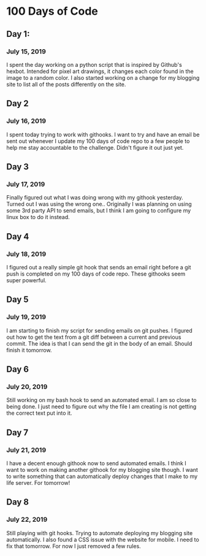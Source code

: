 # 100 Days of Code

## Day 1:
### July 15, 2019

I spent the day working on a python script that is inspired by Github's hexbot.
Intended for pixel art drawings, it changes each color found in the image to a
random color.
I also started working on a change for my blogging site to list all of the posts
differently on the site.

## Day 2
### July 16, 2019
I spent today trying to work with githooks. I want to try and have an email be
sent out whenever I update my 100 days of code repo to a few people to help me
stay accountable to the challenge. Didn't figure it out just yet.

## Day 3
### July 17, 2019
Finally figured out what I was doing wrong with my githook yesterday. Turned out I was using the wrong one.. Originally I was planning on using some 3rd party API to send emails, but I think I am going to configure my linux box to do it instead.


## Day 4
### July 18, 2019

I figured out a really simple git hook that sends an email right before a git push is completed on my 100 days of code repo. These githooks seem super powerful.

## Day 5
### July 19, 2019

I am starting to finish my script for sending emails on git pushes. I figured out how to get the text from a git diff between a current and previous commit. The idea is that I can send the git in the body of an email. Should finish it tomorrow.

## Day 6
### July 20, 2019

Still working on my bash hook to send an automated email. I am so close to being done. I just need to figure out why the file I am creating is not getting the correct text put into it.

## Day 7
### July 21, 2019

I have a decent enough githook now to send automated emails. I think I want to work on making another githook for my blogging site though. I want to write something that can automatically deploy changes that I make to my life server. For tomorrow!

## Day 8
### July 22, 2019

Still playing with git hooks. Trying to automate deploying my blogging site automatically. I also found a CSS issue with the website for mobile. I need to fix that tomorrow. For now I just removed a few rules.
